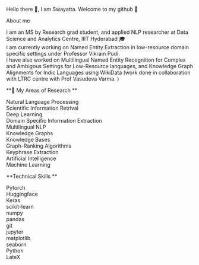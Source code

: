 Hello there 👋, I am Swayatta. Welcome to my github 🌠

About me

I am an MS by Research grad student, and applied NLP researcher at Data Science and Analytics Centre, IIIT Hyderabad 🎓  
I am currently working on Named Entity Extraction in low-resource domain specific settings under Professor Vikram Pudi.  
I have also worked on Multilingual Named Entity Recognition for Complex and Ambigous Settings for Low-Resource languages, and Knowledge Graph Alignments for Indic Languages using WikiData (work done in collaboration with LTRC centre with Prof Vasudeva Varma. )   

**🎯 My Areas of Research  **

Natural Language Processing  
Scientific Information Retrival  
Deep Learning  
Domain Specific Information Extraction  
Multilingual NLP  
Knowledge Graphs  
Knowledge Bases  
Graph-Ranking Algorithms  
Keyphrase Extraction  
Artificial Intelligence  
Machine Learning

**Technical Skills   **

Pytorch  
Huggingface  
Keras  
scikit-learn  
numpy  
pandas  
git  
jupyter  
matplotlib  
seaborn  
Python  
LateX  

  
